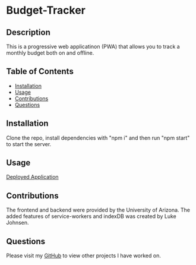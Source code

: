 # Budget-Tracker

## Description
This is a progressive web applicatinon (PWA) that allows you to track a monthly budget both on and offline.

## Table of Contents
* [Installation](#installation)
* [Usage](#usage)
* [Contributions](#contributions)
* [Questions](#questions)


## Installation
Clone the repo, install dependencies with "npm i" and then run "npm start" to start the server.

## Usage
[Deployed Application](https://murmuring-citadel-35427.herokuapp.com/)

## Contributions
The frontend and backend were provided by the University of Arizona. The added features of service-workers and indexDB was created by Luke Johnsen.

## Questions
Please visit my [GitHub](https://github.com/lukejohnsen) to view other projects I have worked on.
